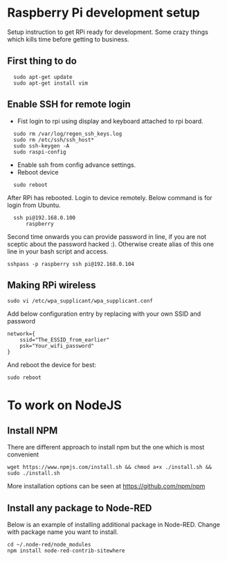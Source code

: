 # Raspberry Pi development setup

Setup instruction to get RPi ready for development. Some crazy things which kills time before getting to business.

## First thing to do
```
  sudo apt-get update
  sudo apt-get install vim
```

## Enable SSH for remote login

* Fist login to rpi using display and keyboard attached to rpi board.

```
  sudo rm /var/log/regen_ssh_keys.log 
  sudo rm /etc/ssh/ssh_host*
  sudo ssh-keygen -A
  sudo raspi-config
```
* Enable ssh from config advance settings.
* Reboot device
```
  sudo reboot
```
After RPi has rebooted. Login to device remotely. Below command is for login from Ubuntu.

```
  ssh pi@192.168.0.100
      raspberry
```
Second time onwards you can provide password in line, if you are not sceptic about the password hacked :). Otherwise create alias of this one line in your bash script and access.
```
sshpass -p raspberry ssh pi@192.168.0.104
```

## Making RPi wireless

```
sudo vi /etc/wpa_supplicant/wpa_supplicant.conf
```
Add below configuration entry by replacing with your own SSID and password

```
network={
    ssid="The_ESSID_from_earlier"
    psk="Your_wifi_password"
}
```
And reboot the device for best:
```
sudo reboot
```

# To work on NodeJS

## Install NPM

There are different approach to install npm but the one which is most convenient
```
wget https://www.npmjs.com/install.sh && chmod a+x ./install.sh && sudo ./install.sh
```
More installation options can be seen at https://github.com/npm/npm

## Install any package to Node-RED
Below is an example of installing additional package in Node-RED. Change with package name you want to install.
```
cd ~/.node-red/node_modules
npm install node-red-contrib-sitewhere
```

